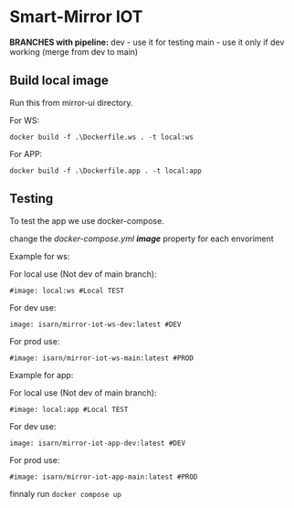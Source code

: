 # Smart-Mirror IOT
**BRANCHES with pipeline:**
dev - use it for testing 
main - use it only if dev working (merge from dev to main)
## Build local image
Run this from mirror-ui directory.

For WS:

`docker build -f .\Dockerfile.ws . -t local:ws `

For APP:

`docker build -f .\Dockerfile.app . -t local:app `

## Testing

To test the app we use docker-compose.

change the *docker-compose.yml* ***image*** property for each envoriment

Example for ws:

For local use (Not dev of main branch):

`#image: local:ws #Local TEST`

For dev use:

`image: isarn/mirror-iot-ws-dev:latest #DEV`

For prod use:

`#image: isarn/mirror-iot-ws-main:latest #PROD`

Example for app:

For local use (Not dev of main branch):

`#image: local:app #Local TEST`

For dev use:

`image: isarn/mirror-iot-app-dev:latest #DEV`

For prod use:

`#image: isarn/mirror-iot-app-main:latest #PROD`

finnaly run 
`docker compose up`